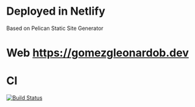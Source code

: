 # Deployed in Netlify

Based on Pelican Static Site Generator

# Web **https://gomezgleonardob.dev**

# CI

[![Build Status](https://www.travis-ci.com/gomezgleonardob/gomezgleonardob.dev.svg?branch=master)](https://www.travis-ci.com/gomezgleonardob/gomezgleonardob.dev)
